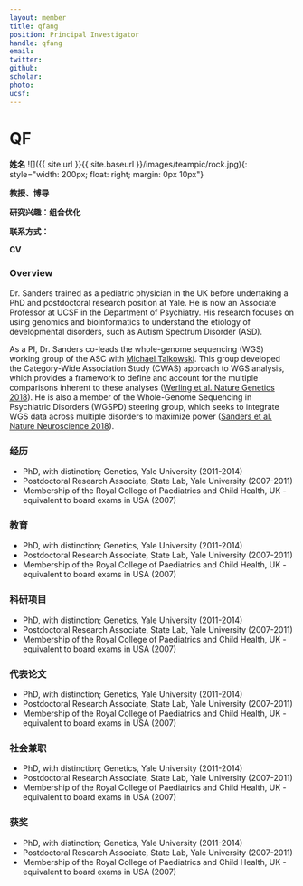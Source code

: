 ```yaml
---
layout: member
title: qfang
position: Principal Investigator
handle: qfang
email: 
twitter:
github: 
scholar: 
photo: 
ucsf: 
---
```

# QF

**姓名**
![]({{ site.url }}{{ site.baseurl }}/images/teampic/rock.jpg){: style="width: 200px; float: right; margin: 0px 10px"}

**教授、博导**

**研究兴趣：组合优化**

**联系方式：**

**CV**


### Overview
Dr. Sanders trained as a pediatric physician in the UK before undertaking a PhD and postdoctoral research position at Yale. He is now an Associate Professor at UCSF in the Department of Psychiatry. His research focuses on using genomics and bioinformatics to understand the etiology of developmental disorders, such as Autism Spectrum Disorder (ASD).

As a PI, Dr. Sanders co-leads the whole-genome sequencing (WGS) working group of the ASC with [Michael Talkowski](http://talkowski.mgh.harvard.edu). This group developed the Category-Wide Association Study (CWAS) approach to WGS analysis, which provides a framework to define and account for the multiple comparisons inherent to these analyses ([Werling et al. Nature Genetics 2018](https://www.ncbi.nlm.nih.gov/pubmed/29700473)). He is also a member of the Whole-Genome Sequencing in Psychiatric Disorders (WGSPD) steering group, which seeks to integrate WGS data across multiple disorders to maximize power ([Sanders et al. Nature Neuroscience 2018](https://www.ncbi.nlm.nih.gov/pubmed/29184211)). 

### 经历
- PhD, with distinction; Genetics, Yale University (2011-2014)
- Postdoctoral Research Associate, State Lab, Yale University (2007-2011)
- Membership of the Royal College of Paediatrics and Child Health, UK - equivalent to board exams in USA (2007)

### 教育
- PhD, with distinction; Genetics, Yale University (2011-2014)
- Postdoctoral Research Associate, State Lab, Yale University (2007-2011)
- Membership of the Royal College of Paediatrics and Child Health, UK - equivalent to board exams in USA (2007)

### 科研项目
- PhD, with distinction; Genetics, Yale University (2011-2014)
- Postdoctoral Research Associate, State Lab, Yale University (2007-2011)
- Membership of the Royal College of Paediatrics and Child Health, UK - equivalent to board exams in USA (2007)

### 代表论文
- PhD, with distinction; Genetics, Yale University (2011-2014)
- Postdoctoral Research Associate, State Lab, Yale University (2007-2011)
- Membership of the Royal College of Paediatrics and Child Health, UK - equivalent to board exams in USA (2007)


### 社会兼职
- PhD, with distinction; Genetics, Yale University (2011-2014)
- Postdoctoral Research Associate, State Lab, Yale University (2007-2011)
- Membership of the Royal College of Paediatrics and Child Health, UK - equivalent to board exams in USA (2007)


### 获奖
- PhD, with distinction; Genetics, Yale University (2011-2014)
- Postdoctoral Research Associate, State Lab, Yale University (2007-2011)
- Membership of the Royal College of Paediatrics and Child Health, UK - equivalent to board exams in USA (2007)
